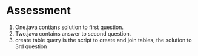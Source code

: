 # Assessment
1. One.java contians solution to first question.
2. Two.java contains answer to second question.
3. create table query is the script to create and join tables, the solution to 3rd question
